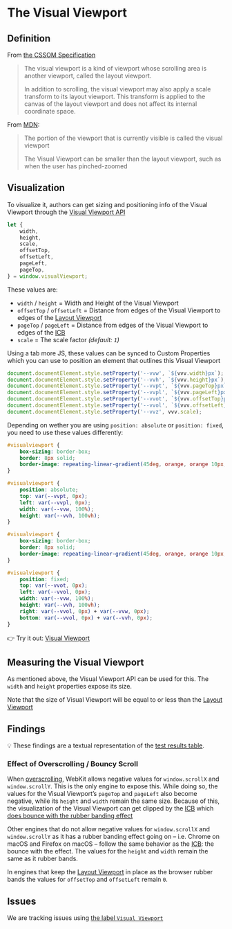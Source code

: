 # The Visual Viewport

## Definition

From [the CSSOM Specification](https://drafts.csswg.org/cssom-view/#visual-viewport)

> The visual viewport is a kind of viewport whose scrolling area is another viewport, called the layout viewport.
> 
> In addition to scrolling, the visual viewport may also apply a scale transform to its layout viewport. This transform is applied to the canvas of the layout viewport and does not affect its internal coordinate space.

From [MDN](https://developer.mozilla.org/en-US/docs/Glossary/Visual_Viewport):

> The portion of the viewport that is currently visible is called the visual viewport
>
> The Visual Viewport can be smaller than the layout viewport, such as when the user has pinched-zoomed

## Visualization

To visualize it, authors can get sizing and positioning info of the Visual Viewport through the [Visual Viewport API](https://drafts.csswg.org/cssom-view/#the-visualviewport-interface)

```js
let {
    width,
    height,
    scale,
    offsetTop,
    offsetLeft,
    pageLeft,
    pageTop,
} = window.visualViewport;
```

These values are:

- `width` / `height` = Width and Height of the Visual Viewport
- `offsetTop` / `offsetLeft` = Distance from edges of the Visual Viewport to edges of the [Layout Viewport](./layout-viewport.md)
- `pageTop` / `pageLeft` = Distance from edges of the Visual Viewport to edges of the [ICB](./icb.md)
- `scale` = The scale factor _(default: `1`)_

Using a tab more JS, these values can be synced to Custom Properties which you can use to position an element that outlines this Visual Viewport

```js
document.documentElement.style.setProperty('--vvw', `${vvv.width}px`);
document.documentElement.style.setProperty('--vvh', `${vvv.height}px`);
document.documentElement.style.setProperty('--vvpt', `${vvv.pageTop}px`);
document.documentElement.style.setProperty('--vvpl', `${vvv.pageLeft}px`);
document.documentElement.style.setProperty('--vvot', `${vvv.offsetTop}px`);
document.documentElement.style.setProperty('--vvol', `${vvv.offsetLeft}px`);
document.documentElement.style.setProperty('--vvz', vvv.scale);
```

Depending on wether you are using `position: absolute` or `position: fixed`, you need to use these values differently:

```css
#visualviewport {
    box-sizing: border-box;
	border: 8px solid;
	border-image: repeating-linear-gradient(45deg, orange, orange 10px, transparent 10px, transparent 20px) 10;
}

#visualviewport {
	position: absolute;
	top: var(--vvpt, 0px);
	left: var(--vvpl, 0px);
	width: var(--vvw, 100%);
	height: var(--vvh, 100vh);
}
```

```css
#visualviewport {
    box-sizing: border-box;
	border: 8px solid;
	border-image: repeating-linear-gradient(45deg, orange, orange 10px, transparent 10px, transparent 20px) 10;
}

#visualviewport {
	position: fixed;
	top: var(--vvot, 0px);
	left: var(--vvol, 0px);
	width: var(--vvw, 100%);
	height: var(--vvh, 100vh);
	right: var(--vvol, 0px) + var(--vvw, 0px);
	bottom: var(--vvol, 0px) + var(--vvh, 0px);
}
```

👉 Try it out: [Visual Viewport](https://interop-2022-viewport.netlify.app/individual/visual-viewport/)

## Measuring the Visual Viewport

As mentioned above, the Visual Viewport API can be used for this. The `width` and `height` properties expose its size.

Note that the size of Visual Viewport will be equal to or less than the [Layout Viewport](./layout-viewport.md)

## Findings

💡 These findings are a textual representation of the [test results table](https://goo.gle/interop-2022-viewport-testresults).

### Effect of Overscrolling / Bouncy Scroll

When [overscrolling](./scrolling.md#overscrolling-and-rubber-banding), WebKit allows negative values for `window.scrollX` and `window.scrollY`. This is the only engine to expose this. While doing so, the values for the Visual Viewport’s `pageTop` and `pageLeft` also become negative, while its `height` and `width` remain the same size. Because of this, the visualization of the Visual Viewport can get clipped by the [ICB](./icb.md) which [does bounce with the rubber banding effect](./icb.md#effect-of-overscrolling--bouncy-scroll)

Other engines that do not allow negative values for `window.scrollX` and `window.scrollY` as it has a rubber banding effect going on – i.e. Chrome on macOS and Firefox on macOS – follow the same behavior as the [ICB](./icb.md): the bounce with the effect. The values for the `height` and `width` remain the same as it rubber bands.

In engines that keep the [Layout Viewport](./layout-viewport.md) in place as the browser rubber bands the values for `offsetTop` and `offsetLeft` remain `0`.

## Issues

We are tracking issues using [the label `Visual Viewport`](https://github.com/web-platform-tests/interop-2022-viewport/issues?q=is%3Aissue+label%3A%22Visual+Viewport%22)